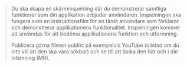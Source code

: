 > Du ska skapa en skärminspelning där du demonstrerar samtliga funktioner som din applikation erbjuder användaren. Inspelningen ska fungera som en instruktionsfilm för en tänkt användare som förklarar och demonstrerar applikationens funktionalitet. Inspelningen kommer att användas för att bedöma applikationens funktion och utformning.
> 
> Publicera gärna filmen publikt på exempelvis YouTube (olistad om du inte vill att den ska vara sökbar) och se till att länka den här och i din inlämning (MR).